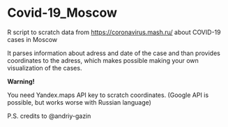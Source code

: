# Covid-19_Moscow
R script to scratch data from https://coronavirus.mash.ru/ about COVID-19 cases in Moscow

It parses information about adress and date of the case and than provides coordinates to the adress, which makes possible making your own visualization of the cases.

__Warning!__

You need Yandex.maps API key to scratch coordinates. (Google API is possible, but works worse with Russian language)


P.S. credits to @andriy-gazin
